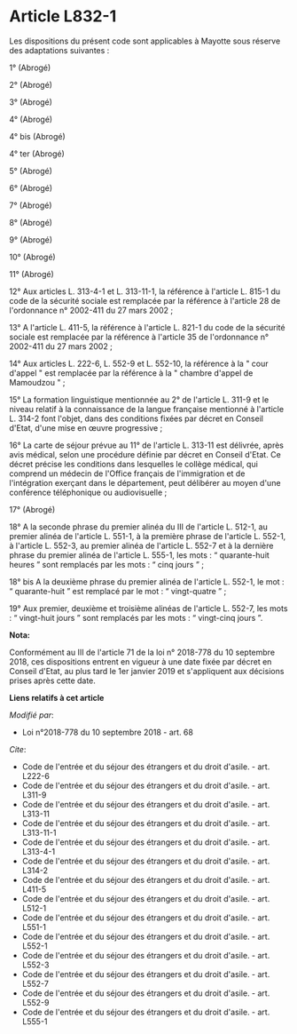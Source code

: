 # Article L832-1

Les dispositions du présent code sont applicables à Mayotte sous réserve des adaptations suivantes :

1° (Abrogé)

2° (Abrogé)

3° (Abrogé)

4° (Abrogé)

4° bis (Abrogé)

4° ter (Abrogé)

5° (Abrogé)

6° (Abrogé)

7° (Abrogé)

8° (Abrogé)

9° (Abrogé)

10° (Abrogé)

11° (Abrogé)

12° Aux articles L. 313-4-1 et L. 313-11-1, la référence à l'article L. 815-1 du code de la sécurité sociale est remplacée
par la référence à l'article 28 de l'ordonnance n° 2002-411 du 27 mars 2002 ;

13° A l'article L. 411-5, la référence à l'article L. 821-1 du code de la sécurité sociale est remplacée par la référence à
l'article 35 de l'ordonnance n° 2002-411 du 27 mars 2002 ;

14° Aux articles L. 222-6, L. 552-9 et L. 552-10, la référence à la " cour d'appel " est remplacée par la référence à la "
chambre d'appel de Mamoudzou " ;

15° La formation linguistique mentionnée au 2° de l'article L. 311-9 et le niveau relatif à la connaissance de la langue
française mentionné à l'article L. 314-2 font l'objet, dans des conditions fixées par décret en Conseil d'Etat, d'une mise en
œuvre progressive ;

16° La carte de séjour prévue au 11° de l'article L. 313-11 est délivrée, après avis médical, selon une procédure définie par
décret en Conseil d'Etat. Ce décret précise les conditions dans lesquelles le collège médical, qui comprend un médecin de
l'Office français de l'immigration et de l'intégration exerçant dans le département, peut délibérer au moyen d'une conférence
téléphonique ou audiovisuelle ;

17° (Abrogé)

18° A la seconde phrase du premier alinéa du III de l'article L. 512-1, au premier alinéa de l'article L. 551-1, à la
première phrase de l'article L. 552-1, à l'article L. 552-3, au premier alinéa de l'article L. 552-7 et à la dernière phrase
du premier alinéa de l'article L. 555-1, les mots : “ quarante-huit heures ” sont remplacés par les mots : “ cinq jours ” ;

18° bis A la deuxième phrase du premier alinéa de l'article L. 552-1, le mot : “ quarante-huit ” est remplacé par le mot : “
vingt-quatre ” ;

19° Aux premier, deuxième et troisième alinéas de l'article L. 552-7, les mots : “ vingt-huit jours ” sont remplacés par les
mots : “ vingt-cinq jours ”.

**Nota:**

Conformément au III de l'article 71 de la loi n° 2018-778 du 10 septembre 2018, ces dispositions entrent en vigueur à une
date fixée par décret en Conseil d'Etat, au plus tard le 1er janvier 2019 et s'appliquent aux décisions prises après cette
date.

**Liens relatifs à cet article**

_Modifié par_:

  - Loi n°2018-778 du 10 septembre 2018 - art. 68

_Cite_:

  - Code de l'entrée et du séjour des étrangers et du droit d'asile. - art. L222-6
  - Code de l'entrée et du séjour des étrangers et du droit d'asile. - art. L311-9
  - Code de l'entrée et du séjour des étrangers et du droit d'asile. - art. L313-11
  - Code de l'entrée et du séjour des étrangers et du droit d'asile. - art. L313-11-1
  - Code de l'entrée et du séjour des étrangers et du droit d'asile. - art. L313-4-1
  - Code de l'entrée et du séjour des étrangers et du droit d'asile. - art. L314-2
  - Code de l'entrée et du séjour des étrangers et du droit d'asile. - art. L411-5
  - Code de l'entrée et du séjour des étrangers et du droit d'asile. - art. L512-1
  - Code de l'entrée et du séjour des étrangers et du droit d'asile. - art. L551-1
  - Code de l'entrée et du séjour des étrangers et du droit d'asile. - art. L552-1
  - Code de l'entrée et du séjour des étrangers et du droit d'asile. - art. L552-3
  - Code de l'entrée et du séjour des étrangers et du droit d'asile. - art. L552-7
  - Code de l'entrée et du séjour des étrangers et du droit d'asile. - art. L552-9
  - Code de l'entrée et du séjour des étrangers et du droit d'asile. - art. L555-1
